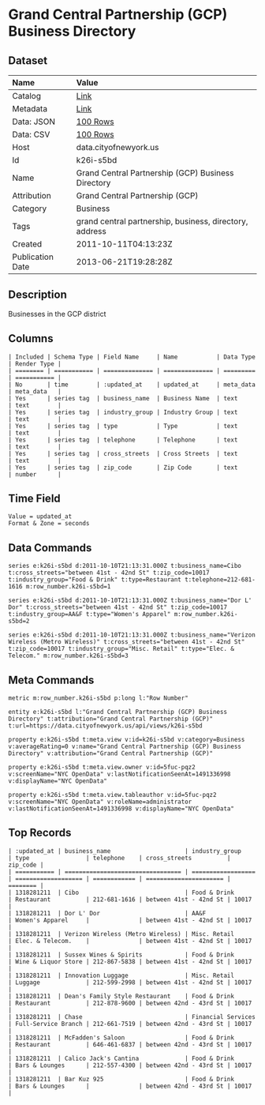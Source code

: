 # Grand Central Partnership (GCP) Business Directory

## Dataset

| Name | Value |
| :--- | :---- |
| Catalog | [Link](https://catalog.data.gov/dataset/grand-central-partnership-gcp-business-directory-e6ce1) |
| Metadata | [Link](https://data.cityofnewyork.us/api/views/k26i-s5bd) |
| Data: JSON | [100 Rows](https://data.cityofnewyork.us/api/views/k26i-s5bd/rows.json?max_rows=100) |
| Data: CSV | [100 Rows](https://data.cityofnewyork.us/api/views/k26i-s5bd/rows.csv?max_rows=100) |
| Host | data.cityofnewyork.us |
| Id | k26i-s5bd |
| Name | Grand Central Partnership (GCP) Business Directory |
| Attribution | Grand Central Partnership (GCP) |
| Category | Business |
| Tags | grand central partnership, business, directory, address |
| Created | 2011-10-11T04:13:23Z |
| Publication Date | 2013-06-21T19:28:28Z |

## Description

Businesses in the GCP district

## Columns

```ls
| Included | Schema Type | Field Name     | Name           | Data Type | Render Type |
| ======== | =========== | ============== | ============== | ========= | =========== |
| No       | time        | :updated_at    | updated_at     | meta_data | meta_data   |
| Yes      | series tag  | business_name  | Business Name  | text      | text        |
| Yes      | series tag  | industry_group | Industry Group | text      | text        |
| Yes      | series tag  | type           | Type           | text      | text        |
| Yes      | series tag  | telephone      | Telephone      | text      | text        |
| Yes      | series tag  | cross_streets  | Cross Streets  | text      | text        |
| Yes      | series tag  | zip_code       | Zip Code       | text      | number      |
```

## Time Field

```ls
Value = updated_at
Format & Zone = seconds
```

## Data Commands

```ls
series e:k26i-s5bd d:2011-10-10T21:13:31.000Z t:business_name=Cibo t:cross_streets="between 41st - 42nd St" t:zip_code=10017 t:industry_group="Food & Drink" t:type=Restaurant t:telephone=212-681-1616 m:row_number.k26i-s5bd=1

series e:k26i-s5bd d:2011-10-10T21:13:31.000Z t:business_name="Dor L' Dor" t:cross_streets="between 41st - 42nd St" t:zip_code=10017 t:industry_group=AA&F t:type="Women's Apparel" m:row_number.k26i-s5bd=2

series e:k26i-s5bd d:2011-10-10T21:13:31.000Z t:business_name="Verizon Wireless (Metro Wireless)" t:cross_streets="between 41st - 42nd St" t:zip_code=10017 t:industry_group="Misc. Retail" t:type="Elec. & Telecom." m:row_number.k26i-s5bd=3
```

## Meta Commands

```ls
metric m:row_number.k26i-s5bd p:long l:"Row Number"

entity e:k26i-s5bd l:"Grand Central Partnership (GCP) Business Directory" t:attribution="Grand Central Partnership (GCP)" t:url=https://data.cityofnewyork.us/api/views/k26i-s5bd

property e:k26i-s5bd t:meta.view v:id=k26i-s5bd v:category=Business v:averageRating=0 v:name="Grand Central Partnership (GCP) Business Directory" v:attribution="Grand Central Partnership (GCP)"

property e:k26i-s5bd t:meta.view.owner v:id=5fuc-pqz2 v:screenName="NYC OpenData" v:lastNotificationSeenAt=1491336998 v:displayName="NYC OpenData"

property e:k26i-s5bd t:meta.view.tableauthor v:id=5fuc-pqz2 v:screenName="NYC OpenData" v:roleName=administrator v:lastNotificationSeenAt=1491336998 v:displayName="NYC OpenData"
```

## Top Records

```ls
| :updated_at | business_name                     | industry_group     | type                | telephone    | cross_streets          | zip_code | 
| =========== | ================================= | ================== | =================== | ============ | ====================== | ======== | 
| 1318281211  | Cibo                              | Food & Drink       | Restaurant          | 212-681-1616 | between 41st - 42nd St | 10017    | 
| 1318281211  | Dor L' Dor                        | AA&F               | Women's Apparel     |              | between 41st - 42nd St | 10017    | 
| 1318281211  | Verizon Wireless (Metro Wireless) | Misc. Retail       | Elec. & Telecom.    |              | between 41st - 42nd St | 10017    | 
| 1318281211  | Sussex Wines & Spirits            | Food & Drink       | Wine & Liquor Store | 212-867-5838 | between 41st - 42nd St | 10017    | 
| 1318281211  | Innovation Luggage                | Misc. Retail       | Luggage             | 212-599-2998 | between 41st - 42nd St | 10017    | 
| 1318281211  | Dean's Family Style Restaurant    | Food & Drink       | Restaurant          | 212-878-9600 | between 42nd - 43rd St | 10017    | 
| 1318281211  | Chase                             | Financial Services | Full-Service Branch | 212-661-7519 | between 42nd - 43rd St | 10017    | 
| 1318281211  | McFadden's Saloon                 | Food & Drink       | Restaurant          | 646-461-6837 | between 42nd - 43rd St | 10017    | 
| 1318281211  | Calico Jack's Cantina             | Food & Drink       | Bars & Lounges      | 212-557-4300 | between 42nd - 43rd St | 10017    | 
| 1318281211  | Bar Kuz 925                       | Food & Drink       | Bars & Lounges      |              | between 42nd - 43rd St | 10017    | 
```